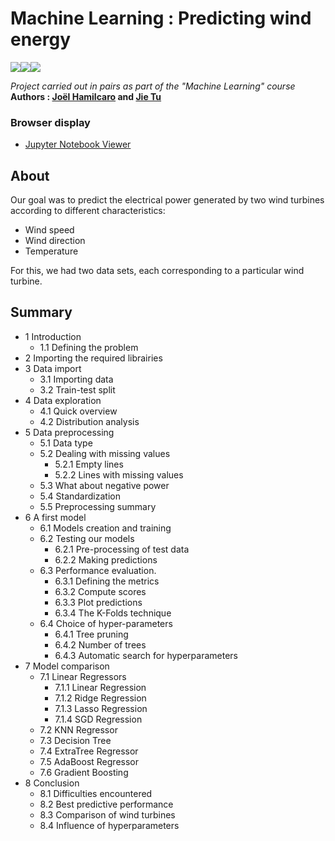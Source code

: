 # Machine Learning : Predicting wind energy

<img src="https://img.shields.io/badge/python%20-%2314354C.svg?&style=flat-square&logo=python&logoColor=white"/><img src="https://img.shields.io/badge/Jupyter%20-%23F37626.svg?&style=flat-square&logo=Jupyter&logoColor=white" /><img src="https://img.shields.io/badge/scikit--learn-%23F7931E.svg?style=flat-square&logo=scikit-learn&logoColor=white"/>

*Project carried out in pairs as part of the "Machine Learning" course*    
**Authors : [Joël Hamilcaro](https://github.com/Joel-Hamilcaro/) and [Jie Tu](https://github.com/jie-tu)**

### Browser display 

- [Jupyter Notebook Viewer](https://nbviewer.org/github/Joel-Hamilcaro/Classification-de-vetements/blob/main/Joel-HAMILCARO_Jie-TU_fashion_mnist.ipynb)   

## About 

Our goal was to predict the electrical power generated by two wind turbines according to different characteristics:   
- Wind speed
- Wind direction
- Temperature 

For this, we had two data sets, each corresponding to a particular wind turbine.

## Summary 

- 1  Introduction  
  - 1.1  Defining the problem  
- 2  Importing the required librairies  
- 3  Data import  
  - 3.1  Importing data  
  - 3.2  Train-test split  
- 4  Data exploration  
  - 4.1  Quick overview  
  - 4.2  Distribution analysis  
- 5  Data preprocessing  
  - 5.1  Data type  
  - 5.2  Dealing with missing values  
    - 5.2.1  Empty lines  
    - 5.2.2  Lines with missing values  
  - 5.3  What about negative power  
  - 5.4  Standardization  
  - 5.5  Preprocessing summary  
- 6  A first model  
  - 6.1  Models creation and training  
  - 6.2  Testing our models  
    - 6.2.1  Pre-processing of test data  
    - 6.2.2  Making predictions  
  - 6.3  Performance evaluation.  
    - 6.3.1  Defining the metrics  
    - 6.3.2  Compute scores  
    - 6.3.3  Plot predictions  
    - 6.3.4  The K-Folds technique  
  - 6.4  Choice of hyper-parameters  
    - 6.4.1  Tree pruning  
    - 6.4.2  Number of trees  
    - 6.4.3  Automatic search for hyperparameters  
- 7  Model comparison  
  - 7.1  Linear Regressors  
    - 7.1.1  Linear Regression  
    - 7.1.2  Ridge Regression  
    - 7.1.3  Lasso Regression  
    - 7.1.4  SGD Regression  
  - 7.2  KNN Regressor  
  - 7.3  Decision Tree  
  - 7.4  ExtraTree Regressor  
  - 7.5  AdaBoost Regressor  
  - 7.6  Gradient Boosting  
- 8  Conclusion  
  - 8.1  Difficulties encountered  
  - 8.2  Best predictive performance  
  - 8.3  Comparison of wind turbines  
  - 8.4  Influence of hyperparameters  
